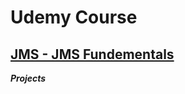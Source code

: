 # Udemy Course

## [JMS - JMS Fundementals](https://github.com/brunomilitzer/jms-fundementals)



**_Projects_**
